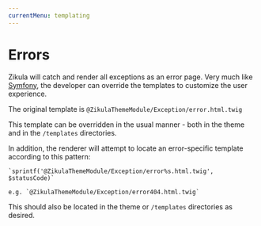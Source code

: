 ```yaml
---
currentMenu: templating
---
```

# Errors

Zikula will catch and render all exceptions as an error page. Very much like [Symfony](https://symfony.com/doc/current/controller/error_pages.html),
the developer can override the templates to customize the user experience.

The original template is `@ZikulaThemeModule/Exception/error.html.twig`

This template can be overridden in the usual manner - both in the theme and in the `/templates` directories.

In addition, the renderer will attempt to locate an error-specific template according to this pattern:

    `sprintf('@ZikulaThemeModule/Exception/error%s.html.twig', $statusCode)`
    
    e.g. `@ZikulaThemeModule/Exception/error404.html.twig`

This should also be located in the theme or `/templates` directories as desired.
